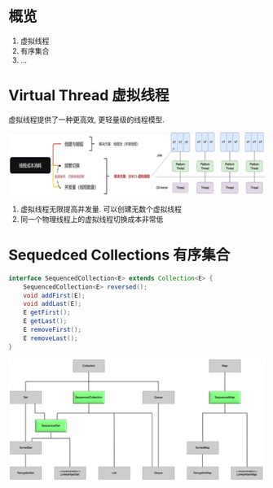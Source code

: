 # 概览

1. 虚拟线程
2. 有序集合
3. ...

# Virtual Thread 虚拟线程

虚拟线程提供了一种更高效, 更轻量级的线程模型.

![](../img/Snipaste_2024-05-08_16-56-44.png)

1. 虚拟线程无限提高并发量. 可以创建无数个虚拟线程
2. 同一个物理线程上的虚拟线程切换成本非常低

# Sequedced Collections 有序集合

```java
interface SequencedCollection<E> extends Collection<E> {
    SequencedCollection<E> reversed();
    void addFirst(E);
    void addLast(E);
    E getFirst();
    E getLast();
    E removeFirst();
    E removeLast();
}
```

![](../img/Snipaste_2024-05-08_17-09-19.png)